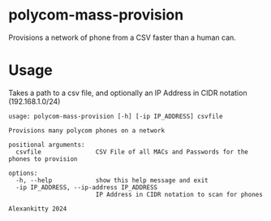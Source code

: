 # polycom-mass-provision
Provisions a network of phone from a CSV faster than a human can.

# Usage
Takes a path to a csv file, and optionally an IP Address in CIDR notation (192.168.1.0/24)

```
usage: polycom-mass-provision [-h] [-ip IP_ADDRESS] csvfile

Provisions many polycom phones on a network

positional arguments:
  csvfile               CSV File of all MACs and Passwords for the phones to provision

options:
  -h, --help            show this help message and exit
  -ip IP_ADDRESS, --ip-address IP_ADDRESS
                        IP Address in CIDR notation to scan for phones

Alexankitty 2024
```